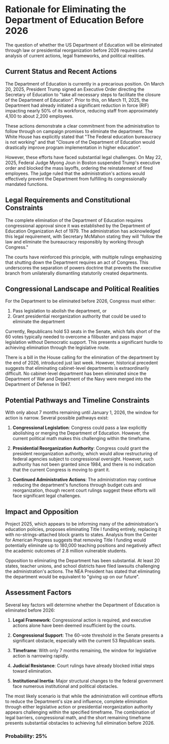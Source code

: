 # Rationale for Eliminating the Department of Education Before 2026

The question of whether the US Department of Education will be eliminated through law or presidential reorganization before 2026 requires careful analysis of current actions, legal frameworks, and political realities.

## Current Status and Recent Actions

The Department of Education is currently in a precarious position. On March 20, 2025, President Trump signed an Executive Order directing the Secretary of Education to "take all necessary steps to facilitate the closure of the Department of Education". Prior to this, on March 11, 2025, the Department had already initiated a significant reduction in force (RIF) impacting nearly 50% of its workforce, reducing staff from approximately 4,100 to about 2,200 employees.

These actions demonstrate a clear commitment from the administration to follow through on campaign promises to eliminate the department. The White House has explicitly stated that "The Federal education bureaucracy is not working" and that "Closure of the Department of Education would drastically improve program implementation in higher education".

However, these efforts have faced substantial legal challenges. On May 22, 2025, Federal Judge Myong Joun in Boston suspended Trump's executive order and blocked the mass layoffs, ordering the reinstatement of fired employees. The judge ruled that the administration's actions would effectively prevent the Department from fulfilling its congressionally mandated functions.

## Legal Requirements and Constitutional Constraints

The complete elimination of the Department of Education requires congressional approval since it was established by the Department of Education Organization Act of 1979. The administration has acknowledged this legal requirement, with Secretary McMahon stating they will "follow the law and eliminate the bureaucracy responsibly by working through Congress."

The courts have reinforced this principle, with multiple rulings emphasizing that shutting down the Department requires an act of Congress. This underscores the separation of powers doctrine that prevents the executive branch from unilaterally dismantling statutorily created departments.

## Congressional Landscape and Political Realities

For the Department to be eliminated before 2026, Congress must either:
1. Pass legislation to abolish the department, or
2. Grant presidential reorganization authority that could be used to eliminate the department

Currently, Republicans hold 53 seats in the Senate, which falls short of the 60 votes typically needed to overcome a filibuster and pass major legislation without Democratic support. This presents a significant hurdle to achieving elimination through the legislative route.

There is a bill in the House calling for the elimination of the department by the end of 2026, introduced just last week. However, historical precedent suggests that eliminating cabinet-level departments is extraordinarily difficult. No cabinet-level department has been eliminated since the Department of War and Department of the Navy were merged into the Department of Defense in 1947.

## Potential Pathways and Timeline Constraints

With only about 7 months remaining until January 1, 2026, the window for action is narrow. Several possible pathways exist:

1. **Congressional Legislation**: Congress could pass a law explicitly abolishing or merging the Department of Education. However, the current political math makes this challenging within the timeframe.

2. **Presidential Reorganization Authority**: Congress could grant the president reorganization authority, which would allow restructuring of federal agencies subject to congressional oversight. However, such authority has not been granted since 1984, and there is no indication that the current Congress is moving to grant it.

3. **Continued Administrative Actions**: The administration may continue reducing the department's functions through budget cuts and reorganization, though recent court rulings suggest these efforts will face significant legal challenges.

## Impact and Opposition

Project 2025, which appears to be informing many of the administration's education policies, proposes eliminating Title I funding entirely, replacing it with no-strings-attached block grants to states. Analysis from the Center for American Progress suggests that removing Title I funding would potentially eliminate up to 180,000 teaching positions and negatively affect the academic outcomes of 2.8 million vulnerable students.

Opposition to eliminating the Department has been substantial. At least 20 states, teacher unions, and school districts have filed lawsuits challenging the administration's actions. The NEA President has stated that eliminating the department would be equivalent to "giving up on our future".

## Assessment Factors

Several key factors will determine whether the Department of Education is eliminated before 2026:

1. **Legal Framework**: Congressional action is required, and executive actions alone have been deemed insufficient by the courts.

2. **Congressional Support**: The 60-vote threshold in the Senate presents a significant obstacle, especially with the current 53 Republican seats.

3. **Timeframe**: With only 7 months remaining, the window for legislative action is narrowing rapidly.

4. **Judicial Resistance**: Court rulings have already blocked initial steps toward elimination.

5. **Institutional Inertia**: Major structural changes to the federal government face numerous institutional and political obstacles.

The most likely scenario is that while the administration will continue efforts to reduce the Department's size and influence, complete elimination through either legislative action or presidential reorganization authority appears challenging within the specified timeframe. The combination of legal barriers, congressional math, and the short remaining timeframe presents substantial obstacles to achieving full elimination before 2026.

### Probability: 25%